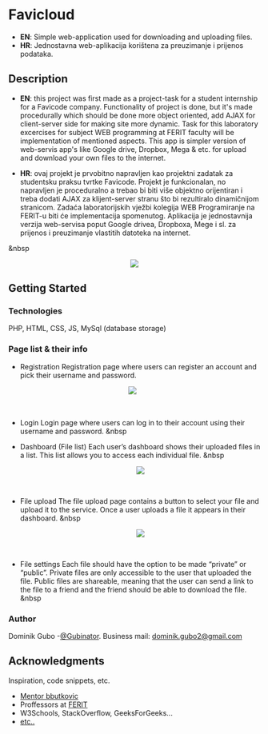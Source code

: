 # Favicloud

* **EN**: Simple web-application used for downloading and uploading files.
* **HR**: Jednostavna web-aplikacija korištena za preuzimanje i prijenos podataka.

## Description

* **EN**: 
this project was first made as a project-task for a student internship for a Favicode company. Functionality of project is done, but it's made procedurally which should be done more object oriented, add AJAX for client-server side for making site more dynamic. Task for this laboratory excercises for subject WEB programming at FERIT faculty will be implementation of mentioned aspects. This app is simpler version of web-servis app's like Google drive, Dropbox, Mega & etc. for upload and download your own files to the internet.

* **HR**:
ovaj projekt je prvobitno napravljen kao projektni zadatak za studentsku praksu tvrtke Favicode. Projekt je funkcionalan, no napravljen je proceduralno a trebao bi biti više objektno orijentiran i treba dodati AJAX za klijent-server stranu što bi rezultiralo dinamičnijom stranicom. Zadaća laboratorijskih vježbi kolegija WEB Programiranje na FERIT-u biti će implementacija spomenutog. Aplikacija je jednostavnija verzija web-servisa poput Google drivea, Dropboxa, Mege i sl. za prijenos i preuzimanje vlastitih datoteka na internet.  
 
<spacer type="horizontal" width="100" height="200"> &nbsp </spacer>
<p align="center">
  <img src="https://i.imgur.com/NRAl35Y.jpg" />
</p>

## Getting Started

### Technologies

PHP, HTML, CSS, JS, MySql (database storage)

### Page list & their info 

* Registration
Registration page where users can register an account and pick their username and password.

<p align="center">
  <img src="https://i.imgur.com/YRCnGpW.jpg" />
  <spacer type="horizontal" width="100" height="200"> &nbsp </spacer>
</p>
<spacer type="horizontal" width="100" height="200"> &nbsp </spacer>


* Login
Login page where users can log in to their account using their username and password.
  <spacer type="horizontal" width="100" height="200"> &nbsp </spacer>
* Dashboard (File list)
Each user’s dashboard shows their uploaded files in a list. This list allows you to access each individual file. 
  <spacer type="horizontal" width="100" height="200"> &nbsp </spacer>
   <p align="center">
  <img src="https://i.imgur.com/jx8hnKo.jpg" />
   </p>
     <spacer type="horizontal" width="100" height="200"> &nbsp </spacer>


* File upload
The file upload page contains a button to select your file and upload it to the service. 
Once a user uploads a file it appears in their dashboard.
  <spacer type="horizontal" width="100" height="200"> &nbsp </spacer>
   <p align="center">
  <img src="https://i.imgur.com/ZP81vZY.jpg" />
   </p>
     <spacer type="horizontal" width="100" height="200"> &nbsp </spacer>


* File settings
Each file should have the option to be made “private” or “public”.
Private files are only accessible to the user that uploaded the file.
Public files are shareable, meaning that the user can send a link to the file to a friend and the friend should be able to download the file.
  <spacer type="horizontal" width="100" height="200"> &nbsp </spacer>

### Author

Dominik Gubo -[@Gubinator](https://github.com/Gubinator/).
Business mail: dominik.gubo2@gmail.com


## Acknowledgments

Inspiration, code snippets, etc.
* [Mentor bbutkovic](https://github.com/bbutkovic)
* Proffessors at [FERIT](https://www.ferit.unios.hr/2021/)
* W3Schools, StackOverflow, GeeksForGeeks... 
* [etc..](https://www.youtube.com/watch?v=dz28Y3VMUQ8)

